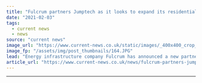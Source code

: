 ```yaml
---
title: "Fulcrum partners Jumptech as it looks to expand its residential EV offering"
date: "2021-02-03"
tags: 
  - current news
  - news
source: "current news"
image_url: "https://www.current-news.co.uk/static/images/_400x400_crop_center-center/Fulcrum-EV-credit-Fulcrum.JPG"
image_fp: "/assets/img/post_thumbnails/164.JPG"
lead: "​Energy infrastructure company Fulcrum has announced a new partnership with Jumptech to support its residential electric vehicle (EV) projects."
article_url: "https://www.current-news.co.uk/news/fulcrum-partners-jumptech-as-it-look-to-expand-its-residential-ev-offering?utm_source=rss-feeds&utm_medium=rss&utm_campaign=rss"
---
```


---
